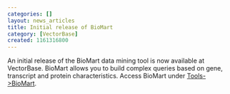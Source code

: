 ```yaml
---
categories: []
layout: news_articles
title: Initial release of BioMart
category: [VectorBase]
created: 1161316800
---
```

An initial release of the BioMart data mining tool is now available at VectorBase. BioMart allows you to build complex queries based on gene, transcript and protein characteristics. Access BioMart under <a a href="http://biomart.vectorbase.org/biomart/martview/" onmouseover="displayHelp(event, 'Fetch data using BioMart.', 'biomart');" onmouseout="clearHelp();">Tools->BioMart</a>.
